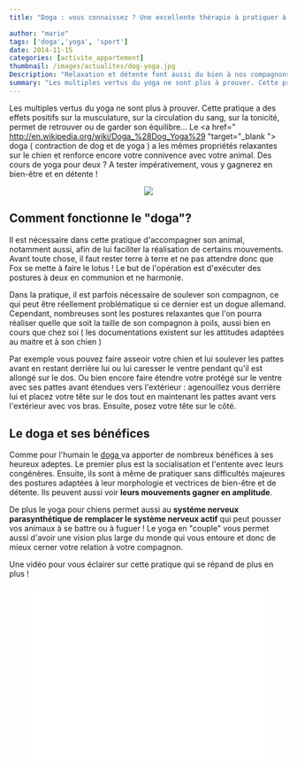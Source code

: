 ```yaml
---
title: "Doga : vous connaissez ? Une excellente thérapie à pratiquer à deux"

author: "marie"
tags: ['doga','yoga', 'sport']
date: 2014-11-15
categories: [activite_appartement]
thumbnail: /images/actualites/dog-yoga.jpg
Description: "Relaxation et détente font aussi du bien à nos compagnons : allons pratiquer avec eux le doga  pour renforcer les liens chien/ maitre.?"
summary: "Les multiples vertus du yoga ne sont plus à prouver. Cette pratique a des effets positifs sur la musculature, sur la circulation du sang, sur la tonicité, permet de retrouver ou de garder son équilibre... Le doga( contraction de dog et de yoga ) a les mêmes propriétés relaxantes sur le chien et renforce encore votre connivence avec votre animal. ? "
---
```


Les multiples vertus du yoga ne sont plus à prouver. Cette pratique a des effets positifs sur la musculature, sur la circulation du sang, sur la tonicité, permet de retrouver ou de garder son équilibre... Le <a href=" http://en.wikipedia.org/wiki/Doga_%28Dog_Yoga%29 "target="_blank "> doga </A> ( contraction de dog et de yoga ) a les mêmes propriétés relaxantes sur le chien et renforce encore votre connivence avec votre animal. Des cours de yoga pour deux ? A tester impérativement, vous y gagnerez en bien-être et en détente !

<p align="center"><img src= "/images/actualites/dog-yoga.jpg"></p>

## Comment fonctionne le "doga"? ##
Il est nécessaire dans cette pratique d'accompagner son animal, notamment aussi, afin de lui faciliter la réalisation de certains mouvements.
Avant toute chose, il faut rester terre à terre et ne pas attendre donc que Fox se mette à faire le lotus ! Le but de l'opération est d'exécuter des postures à deux en communion et ne harmonie.

Dans la pratique, il est parfois nécessaire de soulever son compagnon, ce qui peut être réellement problématique si ce dernier est un dogue allemand. Cependant, nombreuses sont les postures relaxantes que l'on pourra réaliser quelle que soit la taille de son compagnon à poils, aussi bien en cours que chez soi ( les documentations existent sur les attitudes adaptées au maitre et à son chien )

Par exemple vous pouvez faire asseoir votre chien et lui soulever les pattes avant en restant derrière lui ou lui caresser le ventre pendant qu'il est allongé sur le dos. Ou bien encore  faire étendre votre protégé sur le ventre avec ses pattes avant étendues vers l'extérieur : agenouillez vous derrière lui  et placez votre tête sur le dos tout en maintenant les pattes avant vers l'extérieur avec vos bras. Ensuite, posez votre tête sur le côté.

## Le doga et ses bénéfices ##
Comme pour l'humain le <a href=" http://selection.readersdigest.ca/animaux/soins/yoga-pour-chiens/" target="_blank"> doga </a> va apporter de nombreux bénéfices à ses heureux adeptes. Le premier plus est la socialisation et l'entente avec leurs congénères.
Ensuite, ils  sont à même de pratiquer sans difficultés majeures des postures adaptées à leur morphologie et vectrices de bien-être et de détente. Ils peuvent aussi voir <b>leurs mouvements gagner en amplitude</b>.

 De plus le yoga pour chiens permet aussi au <b>systéme nerveux parasynthétique de remplacer le système nerveux actif</b> qui peut pousser vos animaux à se battre ou à fuguer ! Le yoga en "couple" vous permet aussi d'avoir une vision plus large du monde qui vous entoure et donc de mieux cerner votre relation à votre compagnon.


Une vidéo pour vous éclairer sur cette pratique qui se répand de plus en plus !

<p align="center"><iframe width="420" height="315" src="//www.youtube.com/embed/gvU4pQcmRYU" frameborder="0" allowfullscreen></iframe></p>